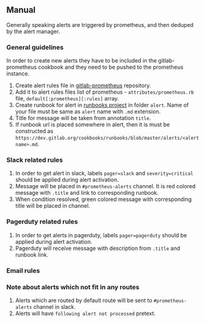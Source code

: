 ## Manual

Generally speaking alerts are triggered by prometheus, and then deduped by the alert manager.

### General guidelines

In order to create new alerts they have to be included in the gitlab-prometheus cookbook and they need to be pushed to the prometheus instance.

1. Create alert rules file in [gitlab-prometheus](https://gitlab.com/gitlab-cookbooks/gitlab-prometheus/) repository.
1. Add it to alert rules files list of prometheus - `attributes/prometheus.rb` file, `default[:prometheus][:rules]` array.
1. Create runbook for alert in [runbooks project](https://gitlab.com/gitlab-com/runbooks) in folder `alert`. Name of your file must be same as `alert` name with `.md` extension.
1. Title for message will be taken from annotation `title`.
1. If runbook url is placed somewhere in alert, then it is must be constructed as `https://dev.gitlab.org/cookbooks/runbooks/blob/master/alerts/<alertname>.md`.

### Slack related rules

1. In order to get alert in slack, labels `pager=slack` and `severity=critical` should be applied during alert activation.
1. Message will be placed in `#prometheus-alerts` channel. It is red colored message with `.title` and link to corresponding runbook.
1. When condition resolved, green colored message with corresponding title will be placed in channel.

### Pagerduty related rules

1. In order to get alerts in pagerduty, labels `pager=pagerduty` should be applied during alert activation.
1. Pagerduty will receive message with description from `.title` and runbook link.

### Email rules

### Note about alerts which not fit in any routes

1. Alerts which are routed by default route will be sent to `#prometheus-alerts` channel in slack.
1. Alerts will have `following alert not processed` pretext.
